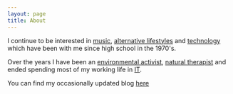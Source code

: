 ```yaml
---
layout: page
title: About
---
```


I continue to be interested in [music](https://blog.williampickup.org/categories/#music), [alternative lifestyles]() and [technology]() which have been with me since high school in the 1970's.

Over the years I have been an [environmental activist](https://blog.williampickup.org/the-franklin-river-campaign-25-years-on/), [natural therapist]() and ended spending most of my working life in [IT](https://www.linkedin.com/in/williampickup/).

You can find my occasionally updated blog [here](https://blog.williampickup.org)
